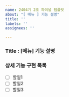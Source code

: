 ```yaml
---
name: 2404기 2조 파이널 템플릿
about: "[ 메뉴 ] 기능 설명"
title: ''
labels: ''
assignees: ''

---
```


### Title : [메뉴] 기능 설명

### 상세 기능 구현 목록
- [ ] 할일1
- [ ] 할일2
- [ ] 할일3
